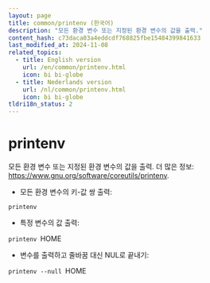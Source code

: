 ```yaml
---
layout: page
title: common/printenv (한국어)
description: "모든 환경 변수 또는 지정된 환경 변수의 값을 출력."
content_hash: c73daca03a4eddcdf768825fbe15484399841633
last_modified_at: 2024-11-08
related_topics:
  - title: English version
    url: /en/common/printenv.html
    icon: bi bi-globe
  - title: Nederlands version
    url: /nl/common/printenv.html
    icon: bi bi-globe
tldri18n_status: 2
---
```

# printenv

모든 환경 변수 또는 지정된 환경 변수의 값을 출력.
더 많은 정보: <https://www.gnu.org/software/coreutils/printenv>.

- 모든 환경 변수의 키-값 쌍 출력:

`printenv`

- 특정 변수의 값 출력:

`printenv `<span class="tldr-var badge badge-pill bg-dark-lm bg-white-dm text-white-lm text-dark-dm font-weight-bold">HOME</span>

- 변수를 출력하고 줄바꿈 대신 NUL로 끝내기:

`printenv --null `<span class="tldr-var badge badge-pill bg-dark-lm bg-white-dm text-white-lm text-dark-dm font-weight-bold">HOME</span>
